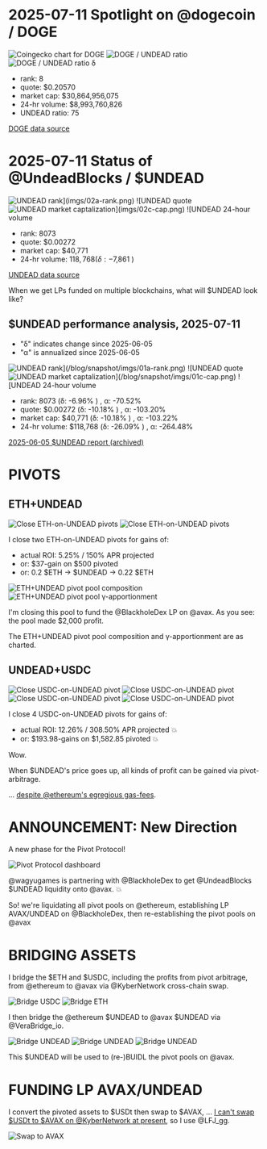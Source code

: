 # 2025-07-11 Spotlight on @dogecoin / DOGE 

![Coingecko chart for DOGE](imgs/01a-doge.png) 
![DOGE / UNDEAD ratio](imgs/01b-ratio.png) 
![DOGE / UNDEAD ratio δ](imgs/01c-delta.png) 


* rank: 8 
* quote: $0.20570 
* market cap: $30,864,956,075 
* 24-hr volume: $8,993,760,826 
* UNDEAD ratio: 75 

[DOGE data source](https://www.coingecko.com/en/coins/dogecoin) 

# 2025-07-11 Status of @UndeadBlocks / $UNDEAD 

![$UNDEAD rank](imgs/02a-rank.png) 
![$UNDEAD quote](imgs/02b-quote.png) 
![$UNDEAD market captalization](imgs/02c-cap.png) 
![$UNDEAD 24-hour volume](imgs/02d-vol.png) 

* rank: 8073 
* quote: $0.00272 
* market cap: $40,771 
* 24-hr volume: $118,768 (δ: -$7,861 ) 


[UNDEAD data source](https://www.coingecko.com/en/coins/undead-blocks) 



When we get LPs funded on multiple blockchains, what will $UNDEAD look like? 

## $UNDEAD performance analysis, 2025-07-11 

* "δ" indicates change since 2025-06-05 
* "α" is annualized since 2025-06-05 

![$UNDEAD rank](/blog/snapshot/imgs/01a-rank.png) 
![$UNDEAD quote](/blog/snapshot/imgs/01b-quote.png) 
![$UNDEAD market captalization](/blog/snapshot/imgs/01c-cap.png) 
![$UNDEAD 24-hour volume](/blog/snapshot/imgs/01d-vol.png) 

* rank: 8073 (δ: -6.96% ) , α: -70.52% 
* quote: $0.00272 (δ: -10.18% ) , α: -103.20% 
* market cap: $40,771 (δ: -10.18% ) , α: -103.22% 
* 24-hr volume: $118,768 (δ: -26.09% ) , α: -264.48% 

[2025-06-05 $UNDEAD report (archived)](https://github.com/pivoteur/biz/tree/main/blog/snapshot) 

# PIVOTS

## ETH+UNDEAD

![Close $ETH-on-$UNDEAD pivots](imgs/03a-close-eth-pivots.png)
![Close $ETH-on-$UNDEAD pivots](imgs/03b-close-eth-pivots.png)

I close two ETH-on-UNDEAD pivots for gains of:

* actual ROI: 5.25% / 150% APR projected
* or: $37-gain on $500 pivoted
* or: 0.2 $ETH -> $UNDEAD -> 0.22 $ETH

![ETH+UNDEAD pivot pool composition](imgs/04a-comp.png)
![ETH+UNDEAD pivot pool γ-apportionment](imgs/04b-apport.png)

I'm closing this pool to fund the @BlackholeDex LP on @avax. As you see: the pool made $2,000 profit.

The ETH+UNDEAD pivot pool composition and γ-apportionment are as charted.

## UNDEAD+USDC

![Close USDC-on-UNDEAD pivot](imgs/05a-close-usdc-pivot.png)
![Close USDC-on-UNDEAD pivot](imgs/05b-close-usdc-pivot.png)
![Close USDC-on-UNDEAD pivot](imgs/05c-close-usdc-pivot.png)
![Close USDC-on-UNDEAD pivot](imgs/05d-close-usdc-pivot.png)

I close 4 USDC-on-UNDEAD pivots for gains of:

* actual ROI: 12.26% / 308.50% APR projected 💥
* or: $193.98-gains on $1,582.85 pivoted 💥

Wow. 

When $UNDEAD's price goes up, all kinds of profit can be gained via pivot-arbitrage.

... [despite @ethereum's egregious gas-fees](https://x.com/pivocateur/status/1943703213145797096).

# ANNOUNCEMENT: New Direction

A new phase for the Pivot Protocol!

![Pivot Protocol dashboard](imgs/07a-dash.png)

@wagyugames is partnering with @BlackholeDex to get @UndeadBlocks $UNDEAD liquidity onto @avax. 💥

So! we're liquidating all pivot pools on @ethereum, establishing LP AVAX/UNDEAD on @BlackholeDex, then re-establishing the pivot pools on @avax

# BRIDGING ASSETS

I bridge the $ETH and $USDC, including the profits from pivot arbitrage, from @ethereum to @avax via @KyberNetwork cross-chain swap. 

![Bridge USDC](imgs/08a-bridge-usdc.png)
![Bridge ETH](imgs/08b-bridge-eth.png)

I then bridge the @ethereum $UNDEAD to @avax $UNDEAD via @VeraBridge_io. 

![Bridge UNDEAD](imgs/09a-bridge-undead.png)
![Bridge UNDEAD](imgs/09b-bridge-undead.png)
![Bridge UNDEAD](imgs/09c-bridge-undead.png)

This $UNDEAD will be used to (re-)BUIDL the pivot pools on @avax. 

# FUNDING LP AVAX/UNDEAD

I convert the pivoted assets to $USDt then swap to $AVAX, ... [I can't swap $USDt to $AVAX on @KyberNetwork at present](https://x.com/pivocateur/status/1943757063727067395), so I use @LFJ_gg.  

![Swap to AVAX](imgs/10-swap-to-avax.png)


